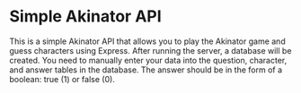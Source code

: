 # Simple Akinator API
This is a simple Akinator API that allows you to play the Akinator game and guess characters using Express. After running the server, a database will be created. You need to manually enter your data into the question, character, and answer tables in the database. The answer should be in the form of a boolean: true (1) or false (0).
